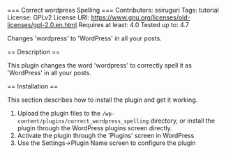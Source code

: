 === Correct wordpress Spelling ===
Contributors: ssiruguri
Tags: tutorial
License: GPLv2
License URI: https://www.gnu.org/licenses/old-licenses/gpl-2.0.en.html
Requires at least: 4.0
Tested up to: 4.7

Changes 'wordpress' to 'WordPress' in all your posts.

== Description ==

This plugin changes the word 'wordpress' to correctly spell it as 'WordPress' in all your posts.

== Installation ==

This section describes how to install the plugin and get it working.

1. Upload the plugin files to the `/wp-content/plugins/correct_wordpress_spelling` directory, or install the plugin through the WordPress plugins screen directly.
1. Activate the plugin through the 'Plugins' screen in WordPress
1. Use the Settings->Plugin Name screen to configure the plugin

